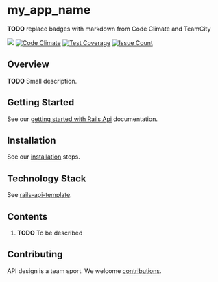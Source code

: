 # my_app_name

**TODO** replace badges with markdown from Code Climate and TeamCity

[![](https://teamcity.cb.com/app/rest/builds/buildType:REPLACE_WITH_BUILD_TYPE_ID/statusIcon)](https://teamcity.cb.com/viewType.html?buildTypeId=REPLACE_WITH_BUILD_TYPE_ID)
[![Code Climate](https://codeclimate.cb.com/repos/576d31970259bf56a7000e8c/badges/REPLACE_WITH_BUILD_BADGE/gpa.svg)](https://codeclimate.cb.com/repos/REPLACE_WITH_BADGE/feed)
[![Test Coverage](https://codeclimate.cb.com/repos/576d31970259bf56a7000e8c/badges/REPLACE_WITH_BADGE/coverage.svg)](https://codeclimate.cb.com/repos/REPLACE_WITH_BADGE/coverage)
[![Issue Count](https://codeclimate.cb.com/repos/576d31970259bf56a7000e8c/badges/REPLACE_WITH_BADGE/issue_count.svg)](https://codeclimate.cb.com/repos/REPLACE_WITH_BADGE/feed)

## Overview
**TODO** Small description.

## Getting Started
See our [getting started with Rails Api](https://cagit.careerbuilder.com/CorpAppsCB/wiki/wiki/GettingStartedRailsApi) documentation.

## Installation
See our [installation](INSTALLATION.md) steps.

## Technology Stack
See [rails-api-template](https://cagit.careerbuilder.com/zwelch/rails-api-template).

## Contents
1. **TODO** To be described

## Contributing
API design is a team sport. We welcome [contributions](CONTRIBUTING.md).
